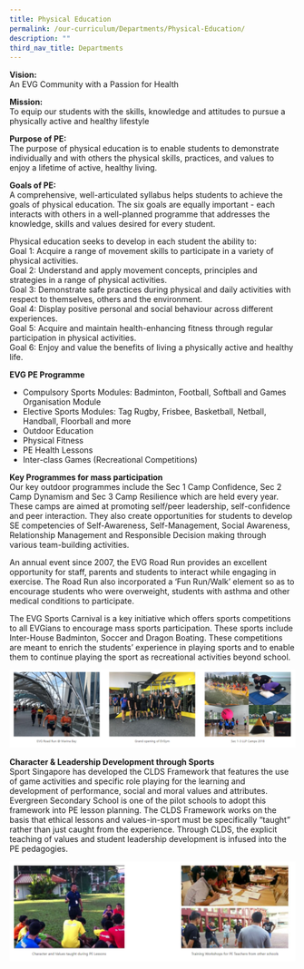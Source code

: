 ```yaml
---
title: Physical Education
permalink: /our-curriculum/Departments/Physical-Education/
description: ""
third_nav_title: Departments
---
```

**Vision:**   
An EVG Community with a Passion for Health

**Mission:**  
To equip our students with the skills, knowledge and attitudes to pursue a physically active and healthy lifestyle

**Purpose of PE:**  
The purpose of physical education is to enable students to demonstrate individually and with others the physical skills, practices, and values to enjoy a lifetime of active, healthy living.

**Goals of PE:**  
A comprehensive, well-articulated syllabus helps students to achieve the goals of physical education. The six goals are equally important - each interacts with others in a well-planned programme that addresses the knowledge, skills and values desired for every student.

Physical education seeks to develop in each student the ability to:  
Goal 1: Acquire a range of movement skills to participate in a variety of physical activities.  
Goal 2: Understand and apply movement concepts, principles and strategies in a range of physical activities.  
Goal 3: Demonstrate safe practices during physical and daily activities with respect to themselves, others and the environment.  
Goal 4: Display positive personal and social behaviour across different experiences.  
Goal 5: Acquire and maintain health-enhancing fitness through regular participation in physical activities.  
Goal 6: Enjoy and value the benefits of living a physically active and healthy life.

**EVG PE Programme**

*   Compulsory Sports Modules: Badminton, Football, Softball and Games Organisation Module
*   Elective Sports Modules: Tag Rugby, Frisbee, Basketball, Netball, Handball, Floorball and more
*   Outdoor Education
*   Physical Fitness
*   PE Health Lessons
*   Inter-class Games (Recreational Competitions)

**Key Programmes for mass participation**  
Our key outdoor programmes include the Sec 1 Camp Confidence, Sec 2 Camp Dynamism and Sec 3 Camp Resilience which are held every year. These camps are aimed at promoting self/peer leadership, self-confidence and peer interaction. They also create opportunities for students to develop SE competencies of Self-Awareness, Self-Management, Social Awareness, Relationship Management and Responsible Decision making through various team-building activities.

An annual event since 2007, the EVG Road Run provides an excellent opportunity for staff, parents and students to interact while engaging in exercise. The Road Run also incorporated a ‘Fun Run/Walk’ element so as to encourage students who were overweight, students with asthma and other medical conditions to participate.

The EVG Sports Carnival is a key initiative which offers sports competitions to all EVGians to encourage mass sports participation. These sports include Inter-House Badminton, Soccer and Dragon Boating. These competitions are meant to enrich the students’ experience in playing sports and to enable them to continue playing the sport as recreational activities beyond school.

![](/images/Our%20Curriculum/Departments/Physical%20Education/P1.png)

**Character & Leadership Development through Sports**  
Sport Singapore has developed the CLDS Framework that features the use of game activities and specific role playing for the learning and development of performance, social and moral values and attributes. Evergreen Secondary School is one of the pilot schools to adopt this framework into PE lesson planning. The CLDS Framework works on the basis that ethical lessons and values-in-sport must be specifically “taught” rather than just caught from the experience. Through CLDS, the explicit teaching of values and student leadership development is infused into the PE pedagogies.

![](/images/Our%20Curriculum/Departments/Physical%20Education/P2.png)